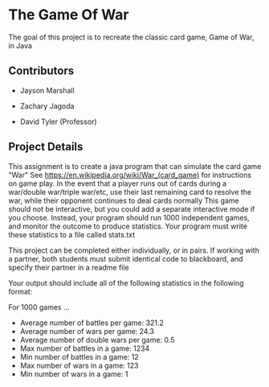 # The Game Of War
The goal of this project is to recreate the classic card game, Game of War, in Java

## Contributors
* Jayson Marshall
* Zachary Jagoda

* David Tyler (Professor)

## Project Details
This assignment is to create a java program that can simulate the card game "War"
See https://en.wikipedia.org/wiki/War_(card_game) for instructions on game play.
In the event that a player runs out of cards during a war/double war/triple war/etc, use their last remaining card to resolve the war, while their opponent continues to deal cards normally
This game should not be interactive, but you could add a separate interactive mode if you choose.
Instead, your program should run 1000 independent games, and monitor the outcome to produce statistics.
Your program must write these statistics to a file called stats.txt


This project can be completed either individually, or in pairs.
If working with a partner, both students must submit identical code to blackboard, and specify their partner in a readme file


Your output should include all of the following statistics in the following format:

For 1000 games ...

- Average number of battles per game: 321.2
- Average number of wars per game: 24.3
- Average number of double wars per game: 0.5
- Max number of battles in a game: 1234
- Min number of battles in a game: 12
- Max number of wars in a game: 123
- Min number of wars in a game: 1